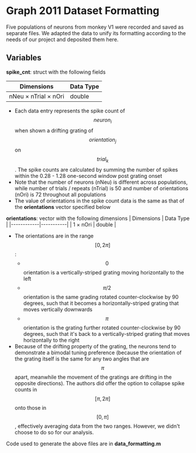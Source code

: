 # Graph 2011 Dataset Formatting

Five populations of neurons from monkey V1 were recorded and saved as separate files. We adapted the data to unify its formatting according to the needs of our project and deposited them here.

## Variables
**spike_cnt**: struct with the following fields

| Dimensions           | Data Type |
|----------------------|-----------|
| nNeu × nTrial × nOri | double    |

- Each data entry represents the spike count of $$neuron_i$$ when shown a drifting grating of $$orientation_j$$ on $$trial_k$$. The spike counts are calculated by summing the number of spikes within the 0.28 - 1.28 one-second window post grating onset
- Note that the number of neurons (nNeu) is different across populations, while number of trials / repeats (nTrial) is 50 and number of orientations (nOri) is 72 throughout all populations
- The value of orientations in the spike count data is the same as that of the **orientations** vector specified below

**orientations**: vector with the following dimensions 
| Dimensions | Data Type |
|------------|-----------|
| 1 × nOri   | double    |

- The orientations are in the range $$[0,2\pi]$$:
  - $$0$$ orientation is a vertically-striped grating moving horizontally to the left
  - $$\pi/2$$ orientation is the same grading rotated counter-clockwise by 90 degrees, such that it becomes a horizontally-striped grating that moves vertically downwards
  - $$\pi$$ orientation is the grating further rotated counter-clockwise by 90 degrees, such that it's back to a vertically-striped grating that moves horizontally to the right
- Because of the drifting property of the grating, the neurons tend to demonstrate a bimodal tuning preference (because the orientation of the grating itself is the same for any two angles that are $$\pi$$ apart, meanwhile the movement of the gratings are drifting in the opposite directions). The authors did offer the option to collapse spike counts in $$[\pi,2\pi]$$ onto those in $$[0,\pi]$$, effectively averaging data from the two ranges. However, we didn't choose to do so for our analysis.

Code used to generate the above files are in **data_formatting.m** </br>
